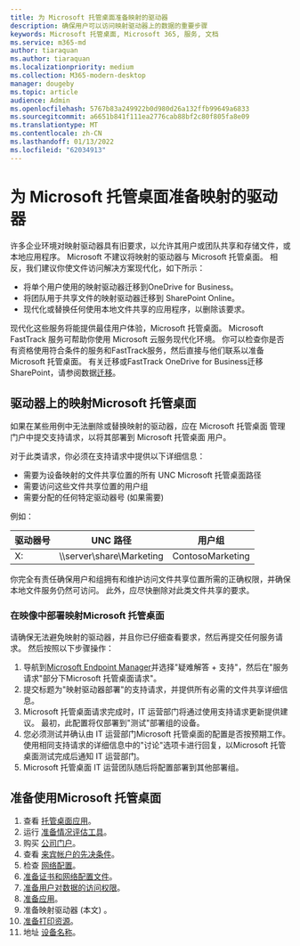 ```yaml
---
title: 为 Microsoft 托管桌面准备映射的驱动器
description: 确保用户可以访问映射驱动器上的数据的重要步骤
keywords: Microsoft 托管桌面, Microsoft 365, 服务, 文档
ms.service: m365-md
author: tiaraquan
ms.author: tiaraquan
ms.localizationpriority: medium
ms.collection: M365-modern-desktop
manager: dougeby
ms.topic: article
audience: Admin
ms.openlocfilehash: 5767b83a249922b0d980d26a132ffb99649a6833
ms.sourcegitcommit: a6651b841f111ea2776cab88bf2c80f805fa8e09
ms.translationtype: MT
ms.contentlocale: zh-CN
ms.lasthandoff: 01/13/2022
ms.locfileid: "62034913"
---
```

#  <a name="prepare-mapped-drives-for-microsoft-managed-desktop"></a>为 Microsoft 托管桌面准备映射的驱动器

许多企业环境对映射驱动器具有旧要求，以允许其用户或团队共享和存储文件，或本地应用程序。 Microsoft 不建议将映射的驱动器与 Microsoft 托管桌面。 相反，我们建议你使文件访问解决方案现代化，如下所示：
  
- 将单个用户使用的映射驱动器迁移到OneDrive for Business。 
- 将团队用于共享文件的映射驱动器迁移到 SharePoint Online。 
- 现代化或替换任何使用本地文件共享的应用程序，以删除该要求。
  
现代化这些服务将能提供最佳用户体验，Microsoft 托管桌面。 Microsoft FastTrack 服务可帮助你使用 Microsoft 云服务现代化环境。 你可以检查你是否有资格使用符合条件的服务和FastTrack服务，然后直接与他们联系以准备[](/fasttrack/m365-eligible-services-and-plans)Microsoft 托管桌面。 有关迁移或FastTrack OneDrive for Business迁移SharePoint，请参阅数据[迁移](/fasttrack/o365-data-migration)。

## <a name="mapped-drives-on-microsoft-managed-desktop"></a>驱动器上的映射Microsoft 托管桌面
 
如果在某些用例中无法删除或替换映射的驱动器，应在 Microsoft 托管桌面 管理门户中提交支持请求，以将其部署到 Microsoft 托管桌面 用户。
    
对于此类请求，你必须在支持请求中提供以下详细信息： 

- 需要为设备映射的文件共享位置的所有 UNC Microsoft 托管桌面路径 
- 需要访问这些文件共享位置的用户组 
- 需要分配的任何特定驱动器号 (如果需要) 

例如：

| 驱动器号 | UNC 路径 | 用户组 |
|--------------|----------|------------|
| X:  | \\\server\share\Marketing | ContosoMarketing |

你完全有责任确保用户和组拥有和维护访问文件共享位置所需的正确权限，并确保本地文件服务仍然可访问。 此外，应尽快删除对此类文件共享的要求。

### <a name="to-have-mapped-drives-deployed-in-microsoft-managed-desktop"></a>在映像中部署映射Microsoft 托管桌面
 
请确保无法避免映射的驱动器，并且你已仔细查看要求，然后再提交任何服务请求。 然后按照以下步骤操作：

1. 导航到[Microsoft Endpoint Manager](https://endpoint.microsoft.com/)并选择"疑难解答 + 支持"，然后在"服务请求"部分下Microsoft 托管桌面请求"。  
2. 提交标题为"映射驱动器部署"的支持请求，并提供所有必需的文件共享详细信息。  
3. Microsoft 托管桌面请求完成时，IT 运营部门将通过使用支持请求更新提供建议。 最初，此配置将仅部署到"测试"部署组的设备。  
4. 您必须测试并确认由 IT 运营部门Microsoft 托管桌面的配置是否按预期工作。 使用相同支持请求的详细信息中的"讨论"选项卡进行回复，以Microsoft 托管桌面测试完成后通知 IT 运营部门。  
5. Microsoft 托管桌面 IT 运营团队随后将配置部署到其他部署组。 

## <a name="steps-to-get-ready-for-microsoft-managed-desktop"></a>准备使用Microsoft 托管桌面

1. 查看 [托管桌面应用](prerequisites.md)。
2. 运行 [准备情况评估工具](readiness-assessment-tool.md)。
1. 购买 [公司门户](../get-started/company-portal.md)。
1. 查看 [来宾帐户的先决条件](guest-accounts.md)。
1. 检查 [网络配置](network.md)。
1. [准备证书和网络配置文件](certs-wifi-lan.md)。
1. [准备用户对数据的访问权限](authentication.md)。
1. [准备应用](apps.md)。
1. 准备映射驱动器 (本文) 。
1. [准备打印资源](printing.md)。
1. 地址 [设备名称](address-device-names.md)。